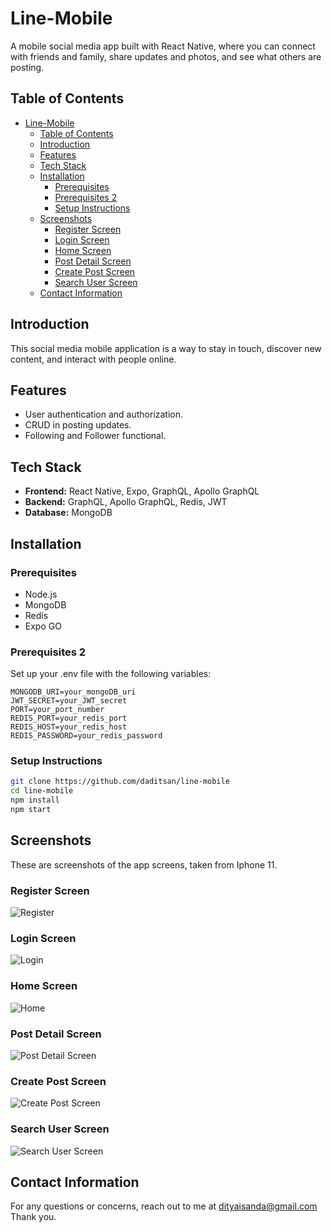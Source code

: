 # Line-Mobile

A mobile social media app built with React Native, where you can connect with friends and family, share updates and photos, and see what others are posting.

## Table of Contents

- [Line-Mobile](#line-mobile)
  - [Table of Contents](#table-of-contents)
  - [Introduction](#introduction)
  - [Features](#features)
  - [Tech Stack](#tech-stack)
  - [Installation](#installation)
    - [Prerequisites](#prerequisites)
    - [Prerequisites 2](#prerequisites-2)
    - [Setup Instructions](#setup-instructions)
  - [Screenshots](#screenshots)
    - [Register Screen](#register-screen)
    - [Login Screen](#login-screen)
    - [Home Screen](#home-screen)
    - [Post Detail Screen](#post-detail-screen)
    - [Create Post Screen](#create-post-screen)
    - [Search User Screen](#search-user-screen)
  - [Contact Information](#contact-information)

## Introduction

This social media mobile application is a way to stay in touch, discover new content, and interact with people online.

## Features

- User authentication and authorization.
- CRUD in posting updates.
- Following and Follower functional.

## Tech Stack

- **Frontend:** React Native, Expo, GraphQL, Apollo GraphQL
- **Backend:** GraphQL, Apollo GraphQL, Redis, JWT
- **Database:** MongoDB

## Installation

### Prerequisites

- Node.js
- MongoDB
- Redis
- Expo GO

### Prerequisites 2

Set up your .env file with the following variables:

```env
MONGODB_URI=your_mongoDB_uri
JWT_SECRET=your_JWT_secret
PORT=your_port_number
REDIS_PORT=your_redis_port
REDIS_HOST=your_redis_host
REDIS_PASSWORD=your_redis_password
```

### Setup Instructions

```bash
git clone https://github.com/daditsan/line-mobile
cd line-mobile
npm install
npm start
```

## Screenshots

These are screenshots of the app screens, taken from Iphone 11.

### Register Screen

![Register](Register_Screen.PNG)

### Login Screen

![Login](Login_Screen.PNG)

### Home Screen

![Home](Home_Screen.PNG)

### Post Detail Screen

![Post Detail Screen](Post_Detail_Screen.PNG)

### Create Post Screen

![Create Post Screen](Create_Post_Screen.PNG)

### Search User Screen

![Search User Screen](Search_User_Screen.PNG)

## Contact Information

For any questions or concerns, reach out to me at <dityaisanda@gmail.com>
Thank you.
